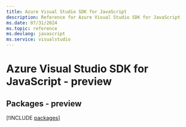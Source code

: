 ```yaml
---
title: Azure Visual Studio SDK for JavaScript
description: Reference for Azure Visual Studio SDK for JavaScript
ms.date: 07/31/2024
ms.topic: reference
ms.devlang: javascript
ms.service: visualstudio
---
```

# Azure Visual Studio SDK for JavaScript - preview
## Packages - preview
[!INCLUDE [packages](visual-studio-index.md)]